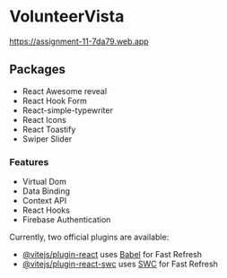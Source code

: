 # VolunteerVista

https://assignment-11-7da79.web.app

## Packages

-  React Awesome reveal
-  React Hook Form
-  React-simple-typewriter
-  React Icons
-  React Toastify
-  Swiper Slider

### Features 

- Virtual Dom
- Data Binding
- Context API
- React Hooks
- Firebase Authentication


Currently, two official plugins are available:

- [@vitejs/plugin-react](https://github.com/vitejs/vite-plugin-react/blob/main/packages/plugin-react/README.md) uses [Babel](https://babeljs.io/) for Fast Refresh
- [@vitejs/plugin-react-swc](https://github.com/vitejs/vite-plugin-react-swc) uses [SWC](https://swc.rs/) for Fast Refresh
